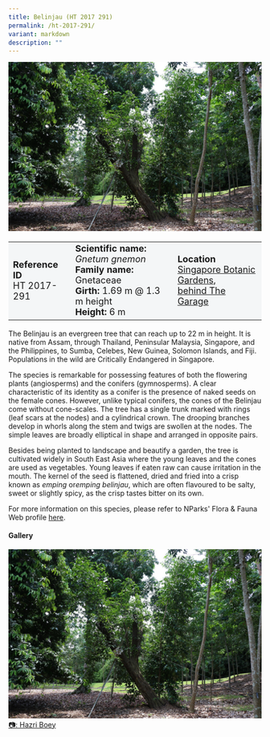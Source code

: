 ```yaml
---
title: Belinjau (HT 2017 291)
permalink: /ht-2017-291/
variant: markdown
description: ""
---
```

<div class="isomer-image-wrapper">
<img src="/images/Heritage_trees_photos/gnegne_ht2017-291_habit.jpg">
</div><table style="minWidth: 100px; font-size: 18px; background: #F4F6F7">
<tbody><tr>
<td rowspan="1" colspan="1">
<strong>Reference ID</strong>
<br>HT 2017-291
</td>
<td rowspan="1" colspan="1">
	<strong>Scientific name:</strong> <em>Gnetum gnemon</em>
<br><strong>Family name: </strong>Gnetaceae
<br><strong>Girth: </strong>1.69 m @ 1.3 m height
<br><strong>Height: </strong>6 m
</td>
<td rowspan="1" colspan="1">
<strong>Location</strong><a href="https://www.onemap.gov.sg/?lat=1.3191299999870336&amp;lng=103.81571999997253">
 <br>Singapore Botanic Gardens,<br>behind The Garage</a>
</td>
</tr>
</tbody>
</table>
<p>The Belinjau is an evergreen tree that can reach up to 22 m in height. It is native from Assam, through Thailand, Peninsular Malaysia, Singapore, and the Philippines, to Sumba, Celebes, New Guinea, Solomon Islands, and Fiji. Populations in the wild are Critically Endangered in Singapore.</p>

<p>The species is remarkable for possessing features of both the flowering plants (angiosperms) and the conifers (gymnosperms). A clear characteristic of its identity as a conifer is the presence of naked seeds on the female cones. However, unlike typical conifers, the cones of the Belinjau come without cone-scales. The tree has a single trunk marked with rings (leaf scars at the nodes) and a cylindrical crown. The drooping branches develop in whorls along the stem and twigs are swollen at the nodes. The simple leaves are broadly elliptical in shape and arranged in opposite pairs.</p>

<p>Besides being planted to landscape and beautify a garden, the tree is cultivated widely in South East Asia where the young leaves and the cones are used as vegetables. Young leaves if eaten raw can cause irritation in the mouth. The kernel of the seed is flattened, dried and fried into a crisp known as&nbsp;<em>emping</em> or<em>emping belinjau</em>, which are often flavoured to be salty, sweet or slightly spicy, as the crisp tastes bitter on its own.</p>

<p>For more information on this species, please refer to NParks' Flora &amp; Fauna Web profile <a href="https://www.nparks.gov.sg/florafaunaweb/flora/2/9/2942">here</a>.</p>

<h4><b>Gallery</b></h4>
<div class="isomer-card-grid">
<a href="/images/Heritage_trees_photos/gnegne_ht2017-291_habit.jpg" class="isomer-card">
<div class="isomer-card-image">
<div class="isomer-image-wrapper"><img src="/images/Heritage_trees_photos/gnegne_ht2017-291_habit.jpg"></div></div>
<div class="isomer-card-body"><div class="isomer-card-description">📷: Hazri Boey</div></div></a><br></div>